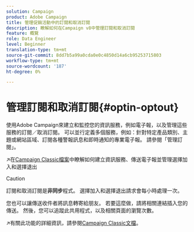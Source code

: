 ```yaml
---
solution: Campaign
product: Adobe Campaign
title: 管理促銷活動中的訂閱和取消訂閱
description: 瞭解如何在Campaign v8中管理訂閱和取消訂閱
feature: 概覽
role: Data Engineer
level: Beginner
translation-type: tm+mt
source-git-commit: 8dd7b5a99a0cda0e0c4850d14a6cb95253715803
workflow-type: tm+mt
source-wordcount: '187'
ht-degree: 0%

---
```


# 管理訂閱和取消訂閱{#optin-optout}

使用Adobe Campaign來建立和監控您的資訊服務，例如電子報，以及管理這些服務的訂閱／取消訂閱。 可以並行定義多個服務，例如：針對特定產品類別、主題或網站區域、訂閱各種警報訊息和即時通知的專業電子報。 請參閱「管理訂閱」。

:arrow_upper_right:在[Campaign Classic檔案](https://experienceleague.adobe.com/docs/campaign-classic/using/sending-messages/subscriptions-and-referrals/managing-subscriptions.html)中瞭解如何建立資訊服務、傳送電子報並管理選擇加入和選擇退出

>[!CAUTION]
>
>訂閱和取消訂閱是&#x200B;**非同步**&#x200B;程式。 選擇加入和選擇退出請求會每小時處理一次。

您也可以讓傳送收件者將訊息轉寄給朋友。 若要這麼做，請將相關連結插入您的傳送。 然後，您可以追蹤此共用程式，以及相關頁面的瀏覽次數。

:arrow_upper_right:有關此功能的詳細資訊，請參閱[Campaign Classic文檔](https://experienceleague.adobe.com/docs/campaign-classic/using/sending-messages/subscriptions-and-referrals/viral-and-social-marketing.html?lang=en#viral-marketing--forward-to-a-friend)。